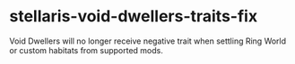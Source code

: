 # stellaris-void-dwellers-traits-fix
Void Dwellers will no longer receive negative trait when settling Ring World or custom habitats from supported mods.

